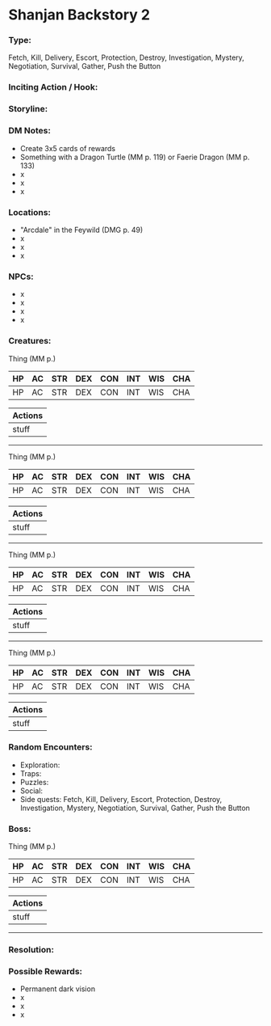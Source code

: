 # Shanjan Backstory 2

### Type:
Fetch, Kill, Delivery, Escort, Protection, Destroy, Investigation, Mystery, Negotiation, Survival, Gather, Push the Button


### Inciting Action / Hook: 


### Storyline: 


### DM Notes:
- Create 3x5 cards of rewards
- Something with a Dragon Turtle (MM p. 119) or Faerie Dragon (MM p. 133)
- x
- x
- x


### Locations:
- "Arcdale" in the Feywild (DMG p. 49)
- x
- x
- x


### NPCs:
- x
- x
- x
- x


### Creatures:

Thing (MM p.)

|HP |AC |STR|DEX|CON|INT|WIS|CHA|
|---|---|---|---|---|---|---|---|
|HP |AC |STR|DEX|CON|INT|WIS|CHA|

|Actions|
|---|
|stuff|
---
Thing (MM p.)

|HP |AC |STR|DEX|CON|INT|WIS|CHA|
|---|---|---|---|---|---|---|---|
|HP |AC |STR|DEX|CON|INT|WIS|CHA|

|Actions|
|---|
|stuff|
---
Thing (MM p.)

|HP |AC |STR|DEX|CON|INT|WIS|CHA|
|---|---|---|---|---|---|---|---|
|HP |AC |STR|DEX|CON|INT|WIS|CHA|

|Actions|
|---|
|stuff|
---
Thing (MM p.)

|HP |AC |STR|DEX|CON|INT|WIS|CHA|
|---|---|---|---|---|---|---|---|
|HP |AC |STR|DEX|CON|INT|WIS|CHA|

|Actions|
|---|
|stuff|


### Random Encounters:
- Exploration:
- Traps:
- Puzzles:
- Social:
- Side quests: Fetch, Kill, Delivery, Escort, Protection, Destroy, Investigation, Mystery, Negotiation, Survival, Gather, Push the Button


### Boss:

Thing (MM p.)

|HP |AC |STR|DEX|CON|INT|WIS|CHA|
|---|---|---|---|---|---|---|---|
|HP |AC |STR|DEX|CON|INT|WIS|CHA|

|Actions|
|---|
|stuff|
---


### Resolution: 


### Possible Rewards:
- Permanent dark vision
- x
- x
- x

